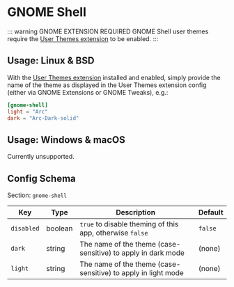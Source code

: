 # GNOME Shell

::: warning GNOME EXTENSION REQUIRED
GNOME Shell user themes require the [User Themes extension](https://extensions.gnome.org/extension/19/user-themes/) to be enabled.
:::

## Usage: Linux & BSD
With the [User Themes extension](https://extensions.gnome.org/extension/19/user-themes/) installed and enabled, simply provide the name of the theme as displayed in the User Themes extension config (either via GNOME Extensions or GNOME Tweaks), e.g.:

```toml
[gnome-shell]
light = "Arc"
dark = "Arc-Dark-solid"
```

## Usage: Windows & macOS
Currently unsupported.

## Config Schema
Section: `gnome-shell`

| Key | Type | Description | Default |
| --- | ---- | ----------- | ------- |
| `disabled` | boolean | `true` to disable theming of this app, otherwise `false` | `false` |
| `dark` | string | The name of the theme (case-sensitive) to apply in dark mode | (none) |
| `light` | string | The name of the theme (case-sensitive) to apply in light mode | (none) |
